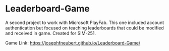 # Leaderboard-Game
 
A second project to work with Microsoft PlayFab. This one included account authentication but focused on teaching leaderboards that could be modified and received in game. Created for SIM-251.

Game Link: https://josephfneubert.github.io/Leaderboard-Game/
